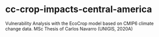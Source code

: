 # cc-crop-impacts-central-america
Vulnerability Analysis with the EcoCrop model based on CMIP6 climate change data. MSc Thesis of Carlos Navarro (UNIGIS, 2020A)
